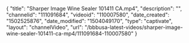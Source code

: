 {
    "title": "Sharper Image Wine Sealer 101411 CA.mp4",
    "description": "",
    "channelid": "111091684",
    "videoid": "110007580",
    "date_created": "1502525876",
    "date_modified": "1504049170",
    "type": "captivate",
    "layout": "channelVideo",
    "url": "\/bbbusa-latest-videos\/sharper-image-wine-sealer-101411-ca-mp4\/111091684-110007580"
}